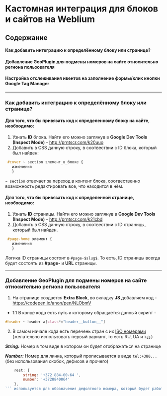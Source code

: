 # Кастомная интеграция для блоков и сайтов на Weblium

## Содержание
#### __Как добавить интеграцию к определённому блоку или странице?__
#### __Добавление GeoPlugin для подмены номеров на сайте относительно региона пользователя__
####  __Настройка отслеживания ивентов на заполнение формы/клик кнопки Google Tag Manager__

---

### Как добавить интеграцию к определённому блоку или странице?

#### Для того, что бы привязать код к __определенному блоку__ на сайте, необходимо:

1. Узнать __ID__ блока. Найти его можно заглянув в __Google Dev Tools (Inspect Mode)__ - http://prntscr.com/k20uuo
2. Добавить в CSS данную строку, в соотвествии с ID блока, который был найден:
```css
 #cover ~ section элемент_в_блоке {
   изменения
   }
```
`~ section` отвечает за переход в контент блока, соотвественно возможность редактировать все, что находится в нём.



#### Для того, что бы привязать код к __определенной странице__, необходимо:

1. Узнать __ID__ страницы. Найти его можно заглянув в __Google Dev Tools (Inspect Mode)__ - http://prntscr.com/k21cbd
2. Добавить в CSS данную строку, в соотвествии с ID страницы, который был найден. 
```css
 #page-home элемент {
   изменения
   }
```
Логика ID страницы состоит в `#page-$slug$`. То есть, ID страницы всегда будет состоять из __#page-__ и __URL__ страницы.

---

### __Добавление GeoPlugin для подмены номеров на сайте относительно региона пользователя__

1. На странице создается __Extra Block__, во вкладку __JS__ добавляем код - https://codepen.io/anon/pen/NLObmV
* 1.1  В конце кода есть путь к которому обращается данный скрипт - 
```css
#header ~ header a[class*="header__button__"]
```
2. В самом начале кода есть перечень стран с их [ISO номерами](https://countrycode.org/) (желательно использовать первый вариант, то есть RU, UA и т.д.)

__*String:*__ Номер в том виде в котором он будет отображаться на странице

__*Number:*__ Номер для линка, который прописывается в виде `tel:+380...` (без использования скобок, дефисов и прочего)

```js
	rest: {
		string: '+372 884-00-64 ',
		number: '+3728840064'
	},
``` используется для обозначения дефолтного номера, который будет работать для тех стран, что не указаны в скрипте.
